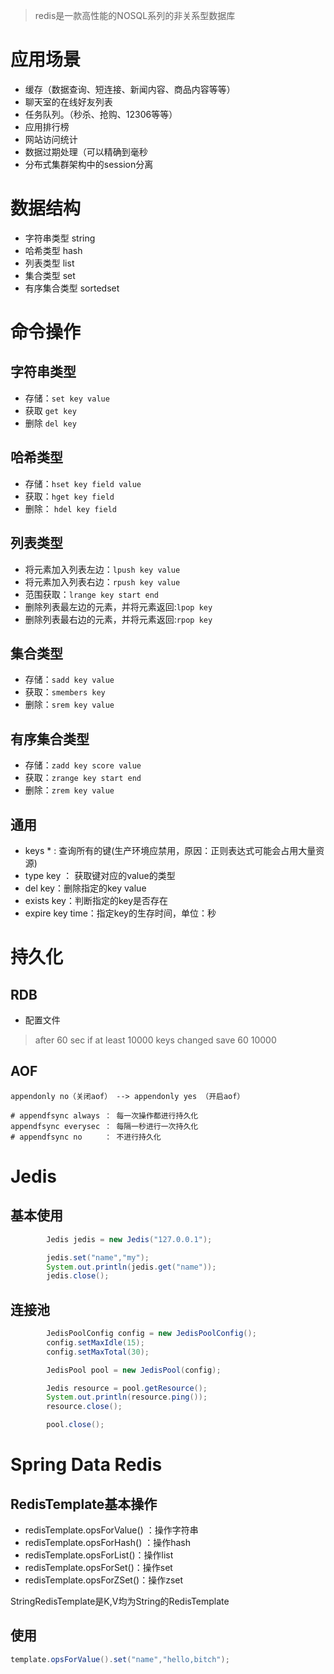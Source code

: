 > redis是一款高性能的NOSQL系列的非关系型数据库

# 应用场景

- 缓存（数据查询、短连接、新闻内容、商品内容等等）
- 聊天室的在线好友列表
- 任务队列。（秒杀、抢购、12306等等）
- 应用排行榜
- 网站访问统计
- 数据过期处理（可以精确到毫秒
- 分布式集群架构中的session分离

# 数据结构

- 字符串类型 string
- 哈希类型 hash
- 列表类型 list
- 集合类型 set
- 有序集合类型 sortedset

# 命令操作

## 字符串类型

- 存储：`set key value`
- 获取 `get key`
- 删除 `del key`

## 哈希类型

- 存储：`hset key field value`
- 获取：`hget key field`
- 删除： `hdel key field`

## 列表类型

- 将元素加入列表左边：`lpush key value`
- 将元素加入列表右边：`rpush key value`
- 范围获取：`lrange key start end`
- 删除列表最左边的元素，并将元素返回:`lpop key`
- 删除列表最右边的元素，并将元素返回:`rpop key`

## 集合类型

- 存储：`sadd key value`
- 获取：`smembers key`
- 删除：`srem key value`

## 有序集合类型

- 存储：`zadd key score value`
- 获取：`zrange key start end`
- 删除：`zrem key value`

## 通用

- keys * : 查询所有的键(生产环境应禁用，原因：正则表达式可能会占用大量资源)
- type key ： 获取键对应的value的类型
- del key：删除指定的key value
- exists key：判断指定的key是否存在
- expire key time：指定key的生存时间，单位：秒
# 持久化

## RDB

- 配置文件

> after 60 sec if at least 10000 keys changed save 60 10000

## AOF

```
appendonly no（关闭aof） --> appendonly yes （开启aof）

# appendfsync always ： 每一次操作都进行持久化
appendfsync everysec ： 每隔一秒进行一次持久化
# appendfsync no     ： 不进行持久化
```

# Jedis

## 基本使用

```java
        Jedis jedis = new Jedis("127.0.0.1");

        jedis.set("name","my");
        System.out.println(jedis.get("name"));
        jedis.close();
```

## 连接池

```java
        JedisPoolConfig config = new JedisPoolConfig();
        config.setMaxIdle(15);
        config.setMaxTotal(30);

        JedisPool pool = new JedisPool(config);

        Jedis resource = pool.getResource();
        System.out.println(resource.ping());
        resource.close();

        pool.close();
```

# Spring Data Redis

## RedisTemplate基本操作

- redisTemplate.opsForValue() ：操作字符串
- redisTemplate.opsForHash() ：操作hash
- redisTemplate.opsForList()：操作list
- redisTemplate.opsForSet()：操作set
- redisTemplate.opsForZSet()：操作zset

StringRedisTemplate是K,V均为String的RedisTemplate

## 使用

```java
template.opsForValue().set("name","hello,bitch");
```